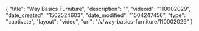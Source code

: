 {
    "title": "Way Basics Furniture",
    "description": "",
    "videoid": "110002029",
    "date_created": "1502524603",
    "date_modified": "1504247456",
    "type": "captivate",
    "layout": "video",
    "url": "\/v\/way-basics-furniture\/110002029"
}